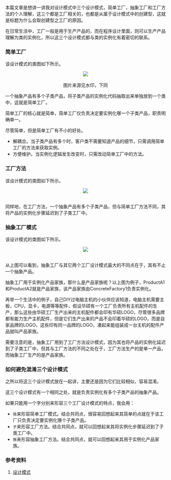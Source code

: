 本篇文章是想讲一讲我对设计模式中三个设计模式，简单工厂，抽象工厂和工厂方法的个人理解，这三个都是工厂相关的，也都是从属于设计模式中的创建型，这就是标题为什么会取创建型之工厂的原因。

在日常生活中，工厂一般是用于生产产品的，而在程序设计里面，则可以生产产品理解为类的实例化，所以这三个设计模式都与类的实例化有着密切的联系。

### 简单工厂

该设计模式的类图如下所示。

<div align="center"> <img src="https://cs-notes-1256109796.cos.ap-guangzhou.myqcloud.com/40c0c17e-bba6-4493-9857-147c0044a018.png"/> </div><br>

<div align="center">图片来源见水印，下同</div>



一个抽象产品有多个子类产品，将子类产品的实例化代码抽取出来单独放到一个类中，这就是简单工厂。

简单工厂的核心就是简单，简单工厂仅负责决定要实例化哪一个子类产品，职责明确单一。

尽管简单，但是简单工厂有不小的好处。

- 解耦合。当子类产品有多个时，客户类不需要知道产品的细节，只需调用简单工厂的方法来获取实例。
- 方便维护。当实例化逻辑发生改变时，只需改动简单工厂中的方法。

### 工厂方法

该设计模式的类图如下所示。

<div align="center"> <img src="https://cs-notes-1256109796.cos.ap-guangzhou.myqcloud.com/f4d0afd0-8e78-4914-9e60-4366eaf065b5.png"/> </div><br>

同样地，在工厂方法，一个抽象产品有多个子类产品，但与简单工厂方法不同，其将产品的实例化步骤延迟到了子类工厂中。

### 抽象工厂模式

该设计模式的类图如下所示。

<div align="center"> <img src="https://cs-notes-1256109796.cos.ap-guangzhou.myqcloud.com/e2190c36-8b27-4690-bde5-9911020a1294.png"/> </div><br>

从上图可以看到，抽象工厂与其它两个工厂设计模式最大的不同点在于，其有不止一个抽象产品。

抽象工厂用于实例化产品家族，那什么是产品家族呢？以上图为例子，ProductA1和ProductA2就是产品家族，该产品家族由ConcreteFactory1负责实例化。

再举一个生活中的例子，自己DIY过电脑主机的小伙伴应该知道，电脑主机需要主板，CPU，显卡，电源等等配件，假设华硕有一个工厂负责所有主机配件的生产，那么这些由华硕工厂生产出来的主机配件都会印有华硕LOGO，尽管很多品牌都有能力生产主机配件，但是它们生产出来的产品不会印着华硕的LOGO，而是自家品牌的LOGO，这些印有同一品牌的LOGO，凑起来能组装成一台主机的配件产品就叫产品家族。

需要注意的是，抽象工厂用到了工厂方法设计模式，因为其也将产品的实例化延迟到了子类工厂中，但其与工厂方法的不同之处在于，工厂方法生产的是单一产品，而抽象工厂生产的是产品家族。

### 如何避免混淆三个设计模式

之所以将这三个设计模式放在一起讲，主要还是因为它们比较相似，容易混淆。

这三个设计模式有一个相同之处，就是负责实例化有多个子类产品的抽象产品。

如果只能用一个字分别来形容三个工厂设计模式的特点，我会用：

- `简`来形容简单工厂模式。结合共同点，很容易回想起来其简单的点就在于该工厂只负责决定要实例化哪个子类产品。
- `子`来形容工厂方法。结合共同点，就可以回想起来其将实例化步骤延迟到了子类工厂中。
- `族`来形容抽象工厂方法。结合共同点，就可以回想起来其用于实例化产品家族。

### 参考资料

1. [设计模式](https://github.com/CyC2018/CS-Notes/blob/master/notes/%E8%AE%BE%E8%AE%A1%E6%A8%A1%E5%BC%8F%20-%20%E7%9B%AE%E5%BD%95.md)